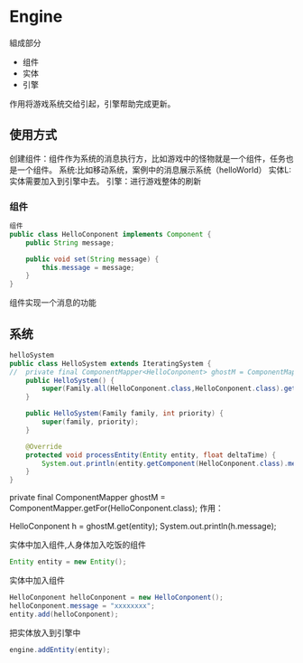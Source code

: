 # Engine

組成部分
- 组件
- 实体
- 引擎


作用将游戏系统交给引起，引擎帮助完成更新。

## 使用方式

创建组件：组件作为系统的消息执行方，比如游戏中的怪物就是一个组件，任务也是一个组件。
系统:比如移动系统，案例中的消息展示系统（helloWorld）
实体L:实体需要加入到引擎中去。
引擎：进行游戏整体的刷新

### 组件

```java
组件
public class HelloConponent implements Component {
    public String message;

    public void set(String message) {
        this.message = message;
    }
}
```

组件实现一个消息的功能

## 系统 

```java
helloSystem
public class HelloSystem extends IteratingSystem {
//	private final ComponentMapper<HelloConponent> ghostM = ComponentMapper.getFor(HelloConponent.class);
    public HelloSystem() {
        super(Family.all(HelloConponent.class,HelloConponent.class).get());
    }

    public HelloSystem(Family family, int priority) {
        super(family, priority);
    }

    @Override
    protected void processEntity(Entity entity, float deltaTime) {
        System.out.println(entity.getComponent(HelloConponent.class).message);
    }
}

```

private final ComponentMapper<HelloConponent> ghostM = ComponentMapper.getFor(HelloConponent.class);
作用：

HelloConponent h = ghostM.get(entity);
System.out.println(h.message);

实体中加入组件,人身体加入吃饭的组件

```java
Entity entity = new Entity();
```

实体中加入组件 

```java
HelloConponent helloConponent = new HelloConponent();
helloConponent.message = "xxxxxxxx";
entity.add(helloConponent);
```

把实体放入到引擎中

```java
engine.addEntity(entity);
```



















































